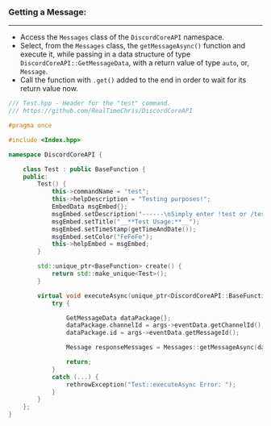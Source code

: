 
### **Getting a Message:**
---
- Access the `Messages` class of the `DiscordCoreAPI` namespace.
- Select, from the `Messages` class, the `getMessageAsync()` function and execute it, while passing in a data structure of type `DiscordCoreAPI::GetMessageData`, with a return value of type `auto`, or, `Message`.
- Call the function with `.get()` added to the end in order to wait for its return value now.

```cpp
/// Test.hpp - Header for the "test" command.
/// https://github.com/RealTimeChris/DiscordCoreAPI

#pragma once

#include <Index.hpp>

namespace DiscordCoreAPI {

	class Test : public BaseFunction {
	public:
		Test() {
			this->commandName = "test";
			this->helpDescription = "Testing purposes!";
			EmbedData msgEmbed{};
			msgEmbed.setDescription("------\nSimply enter !test or /test!\n------");
			msgEmbed.setTitle("__**Test Usage:**__");
			msgEmbed.setTimeStamp(getTimeAndDate());
			msgEmbed.setColor("FeFeFe");
			this->helpEmbed = msgEmbed;
		}

		std::unique_ptr<BaseFunction> create() {
			return std::make_unique<Test>();
		}

		virtual void executeAsync(unique_ptr<DiscordCoreAPI::BaseFunctionArguments> args) {
			try {

				GetMessageData dataPackage{};
				dataPackage.channelId = args->eventData.getChannelId();
				dataPackage.id = args->eventData.getMessageId();

				Message responseMessages = Messages::getMessageAsync(dataPackage).get();

				return;
			}
			catch (...) {
				rethrowException("Test::executeAsync Error: ");
			}
		}
	};
}
```
